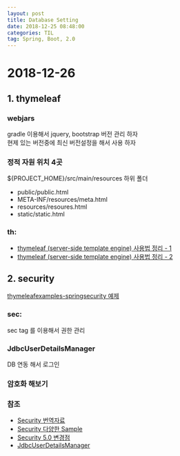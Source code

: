 ```yaml
---
layout: post
title: Database Setting
date: 2018-12-25 08:48:00
categories: TIL
tag: Spring, Boot, 2.0
---
```

# 2018-12-26

## 1. thymeleaf

### webjars

gradle 이용해서 jquery, bootstrap 버전 관리 하자  
현제 있는 버전중에 최신 버전설정을 해서 사용 하자

### 정적 자원 위치 4곳

${PROJECT_HOME}/src/main/resources 하위 폴더
- public/public.html
- META-INF/resources/meta.html
- resources/resoures.html
- static/static.html

### th:

- [thymeleaf (server-side template engine) 사용법 정리 - 1](http://cyberx.tistory.com/132)
- [thymeleaf (server-side template engine) 사용법 정리 - 2](http://cyberx.tistory.com/160)

## 2. security

[thymeleafexamples-springsecurity 예제](https://github.com/thymeleaf/thymeleafexamples-springsecurity)

### sec:

sec tag 를 이용해서 권한 관리

### JdbcUserDetailsManager

DB 연동 해서 로그인

### 암호화 해보기

### 참조
- [Security 번역자료](https://github.com/ssosso/Docs-Reference-Translation/tree/master/Spring-Security-Reference)
- [Security 다양한 Sample](https://www.programcreek.com/java-api-examples/index.php?api=org.springframework.security.provisioning.JdbcUserDetailsManager)
- [Security 5.0 변경점](https://java.ihoney.pe.kr/tag/Security)
- [JdbcUserDetailsManager](https://stackoverflow.com/questions/16319037/using-jdbcuserdetailsmanager-vs-own-userdetailsservice)
